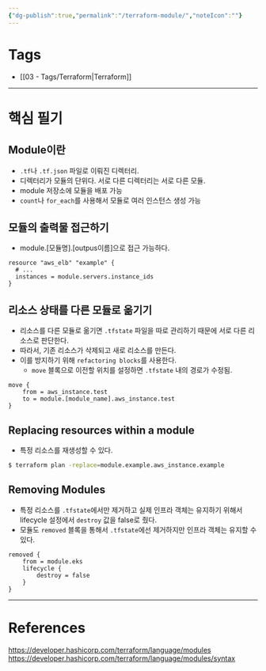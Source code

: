 ```yaml
---
{"dg-publish":true,"permalink":"/terraform-module/","noteIcon":""}
---
```


# Tags
- [[03 - Tags/Terraform\|Terraform]]
---
# 핵심 필기
## Module이란
- `.tf`나 `.tf.json` 파일로 이뤄진 디렉터리.
- 디렉터리가 모듈의 단위다. 서로 다른 디렉터리는 서로 다른 모듈.
- module 저장소에 모듈을 배포 가능
- `count`나 `for_each`를 사용해서 모듈로 여러 인스턴스 생성 가능
## 모듈의 출력물 접근하기
- module.[모듈명].[outpus이름]으로 접근 가능하다.
``` hcl
resource "aws_elb" "example" {
  # ...
  instances = module.servers.instance_ids
}
```
## 리소스 상태를 다른 모듈로 옮기기
- 리소스를 다른 모듈로 옮기면 `.tfstate` 파일을 따로 관리하기 때문에 서로 다른 리소스로 판단한다.
- 따라서, 기존 리소스가 삭제되고 새로 리소스를 만든다.
- 이를 방지하기 위해 `refactoring blocks`를 사용한다.
	- `move` 블록으로 이전할 위치를 설정하면 `.tfstate` 내의 경로가 수정됨.
``` hcl
move {
	from = aws_instance.test
	to = module.[module_name].aws_instance.test
}
```
## Replacing resources within a module
- 특정 리소스를 재생성할 수 있다.
``` bash
$ terraform plan -replace=module.example.aws_instance.example
```
## Removing Modules
- 특정 리소스를 `.tfstate`에서만 제거하고 실제 인프라 객체는 유지하기 위해서 lifecycle 설정에서 `destroy` 값을 false로 줬다.
- 모듈도 `removed` 블록을 통해서 `.tfstate`에선 제거하지만 인프라 객체는 유지할 수 있다.
``` hcl
removed {
	from = module.eks
	lifecycle {
		destroy = false
	}
}
```

---
# References
https://developer.hashicorp.com/terraform/language/modules
https://developer.hashicorp.com/terraform/language/modules/syntax
